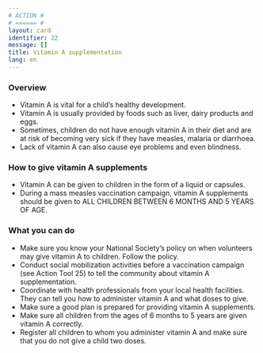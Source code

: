```yaml
---
# ACTION #
# ====== #
layout: card
identifier: 22
message: []
title: Vitamin A supplementation
lang: en
---
```


### Overview

- Vitamin A is vital for a child’s healthy development. 
- Vitamin A is usually provided by foods such as liver, dairy products and eggs. 
- Sometimes, children do not have enough vitamin A in their diet and are at risk of becoming very sick if they have measles, malaria or diarrhoea. 
- Lack of vitamin A can also cause eye problems and even blindness.

### How to give vitamin A supplements

- Vitamin A can be given to children in the form of a liquid or capsules. 
- During a mass measles vaccination campaign, vitamin A supplements should be given to ALL CHILDREN BETWEEN 6 MONTHS AND 5 YEARS OF AGE.

### What you can do

- Make sure you know your National Society’s policy on when volunteers may give vitamin A to children. Follow the policy.
-	Conduct social mobilization activities before a vaccination campaign (see Action Tool 25<a class="crosslink" href="{% render_depth %}{% render_link action|25 %}"><i class="fas fa-external-link-alt" aria-hidden="true"></i></a>) to tell the community about vitamin A supplementation.
-	Coordinate with health professionals from your local health facilities. They can tell you how to administer vitamin A and what doses to give.
- Make sure a good plan is prepared for providing vitamin A supplements.
-	Make sure all children from the ages of 6 months to 5 years are given vitamin A correctly.
-	Register all children to whom you administer vitamin A and make sure that you do not give a child two doses.
